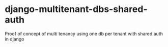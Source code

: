# django-multitenant-dbs-shared-auth

Proof of concept of multi tenancy using one db per tenant with shared auth in django
